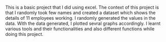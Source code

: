 This is a basic project that I did using excel. The context of this project is that I randomly took few names and created a dataset which shows the details of 11 employees working. I randomly generated the values in the data. With the data generated, I plotted sevral graphs accordingly. I learnt various tools and their functionalities and also different functions while  doing this project.

